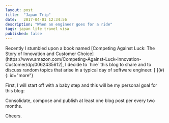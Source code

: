 ```yaml
---
layout: post
title:  "Japan Trip"
date:   2017-04-01 12:34:56
description: "When an engineer goes for a ride"
tags: japan life travel visa
published: false
---
```


<div class="cap"></div>
Recently I stumbled upon a book named [Competing Against Luck: The Story of Innovation and Customer Choice](https://www.amazon.com/Competing-Against-Luck-Innovation-Customer/dp/0062435612), I decide to `hire` this blog to share and to discuss random topics that arise in a typical day of software engineer.

<!--more-->[ ](#){: id="more"}

First, I will start off with a baby step and this will be my personal goal for this blog:

<div class="bs-callout bs-callout-primary">
  <p>Consolidate, compose and publish at least one blog post per every two months.</p>
</div>

Cheers.
